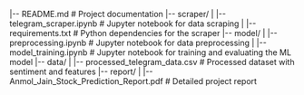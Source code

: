 |-- README.md                           # Project documentation
|-- scraper/
|   |-- telegram_scraper.ipynb          # Jupyter notebook for data scraping
|   |-- requirements.txt                # Python dependencies for the scraper
|-- model/
|   |-- preprocessing.ipynb             # Jupyter notebook for data preprocessing
|   |-- model_training.ipynb            # Jupyter notebook for training and evaluating the ML model
|-- data/
|   |-- processed_telegram_data.csv     # Processed dataset with sentiment and features
|-- report/
|   |-- Anmol_Jain_Stock_Prediction_Report.pdf  # Detailed project report
